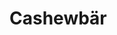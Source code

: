 # Cashewbär

<!--- Das Wort Cashewbär ist ein Wortspiel zwischen der prägnantesten Zutat und dem artverwandten Back Camembert. Der Vegane Backkäse bekommt besonders durch die Verwendung von Flohsamenschalen seine einzigartige Konsistenz. Dabei ist der name dreist bei dem Restaurant inspiriert, von welchem das Vorbild stammt, dem Cafe dreizehn in Augsburg.

### Zubereitung

